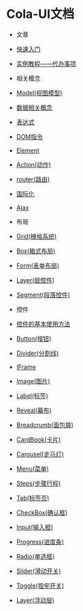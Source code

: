 # Cola-UI文档

* 文章
 * [快速入门](quick-start)
 * [实例教程——代办事项](tutorial-todo)
 
* 相关概念
 * [Model(视图模型)](model)
 * [数据相关概念](data-model)
 * [表达式](expression)
 * [DOM指令](dom-directives)
 * [Element](element)
 * [Action(动作)](action)
 * [router(路由)](router)
 * [国际化](i18n)
 * [Ajax](ajax)
* 布局
 * [Grid(栅格系统)](layout/grid)
 * [Box(箱式布局)](layout/box)
 * [Form(表单布局)](layout/form)
 * [Layer(层控件)](layout/layer)
 * [Segment(段落控件)](layout/segment)
* 控件
 * [控件的基本使用方法](widget)
 * [Button(按钮)](base/button)
 * [Divider(分割线)](base/divider)
 * [IFrame](base/iframe)
 * [Image(图片)](base/image)
 * [Label(标签)](base/label)
 * [Reveal(幕布)](base/reveal)
 * [Breadcrumb(面包屑)](collection/breadcrumb)
 * [CardBook(卡片)](collection/card-book)
 * [Carousel(走马灯)](collection/carousel)
 * [Menu(菜单)](collection/menu)
 * [Steps(步骤行程)](collection/steps)
 * [Tab(标签页)](collection/tab)
 * [CheckBox(确认框)](edit/checkbox)
 * [Input(输入框)](edit/input)
 * [Progress(进度条)](edit/progress)
 * [Radio(单选框)](edit/radio)
 * [Slider(滑动开关)](edit/slider)
 * [Toggle(拴牢开关)](edit/toggle)
 * [Layer(浮动层)](layout/layer)


